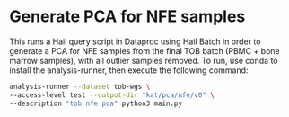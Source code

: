 # Generate PCA for NFE samples

This runs a Hail query script in Dataproc using Hail Batch in order to generate a PCA for NFE samples from the final TOB batch (PBMC + bone marrow samples), with all outlier samples removed. To run, use conda to install the analysis-runner, then execute the following command:

```sh
analysis-runner --dataset tob-wgs \
--access-level test --output-dir "kat/pca/nfe/v0" \
--description "tob nfe pca" python3 main.py
```
